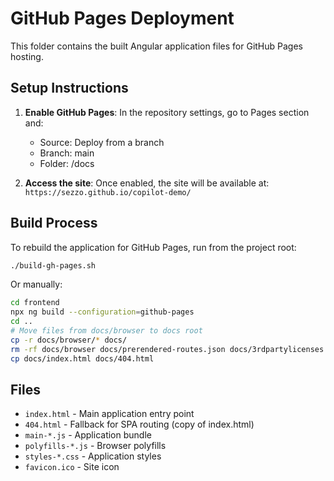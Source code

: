 # GitHub Pages Deployment

This folder contains the built Angular application files for GitHub Pages hosting.

## Setup Instructions

1. **Enable GitHub Pages**: In the repository settings, go to Pages section and:
   - Source: Deploy from a branch
   - Branch: main
   - Folder: /docs

2. **Access the site**: Once enabled, the site will be available at:
   `https://sezzo.github.io/copilot-demo/`

## Build Process

To rebuild the application for GitHub Pages, run from the project root:

```bash
./build-gh-pages.sh
```

Or manually:

```bash
cd frontend
npx ng build --configuration=github-pages
cd ..
# Move files from docs/browser to docs root
cp -r docs/browser/* docs/
rm -rf docs/browser docs/prerendered-routes.json docs/3rdpartylicenses.txt
cp docs/index.html docs/404.html
```

## Files

- `index.html` - Main application entry point
- `404.html` - Fallback for SPA routing (copy of index.html)
- `main-*.js` - Application bundle
- `polyfills-*.js` - Browser polyfills
- `styles-*.css` - Application styles
- `favicon.ico` - Site icon